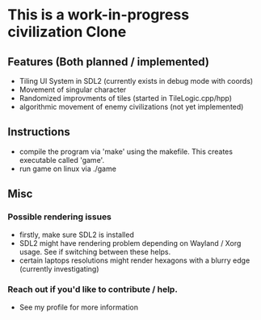 # This is a work-in-progress civilization Clone

## Features (Both planned / implemented) 
- Tiling UI System in SDL2 (currently exists in debug mode with coords)
- Movement of singular character
- Randomized improvments of tiles (started in TileLogic.cpp/hpp)
- algorithmic movement of enemy civilizations (not yet implemented)

## Instructions
- compile the program via 'make' using the makefile. This creates executable called 'game'.
- run game on linux via ./game

## Misc
### Possible rendering issues
- firstly, make sure SDL2 is installed
- SDL2 might have rendering problem depending on Wayland / Xorg usage. See if switching between these helps.
- certain laptops resolutions might render hexagons with a blurry edge (currently investigating) 

### Reach out if you'd like to contribute / help.
- See my profile for more information 
